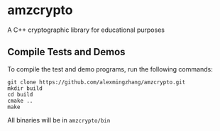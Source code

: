 # amzcrypto
A C++ cryptographic library for educational purposes 

## Compile Tests and Demos
To compile the test and demo programs, run the following commands:

    git clone https://github.com/alexmingzhang/amzcrypto.git
    mkdir build
    cd build
    cmake ..
    make

All binaries will be in `amzcrypto/bin`
